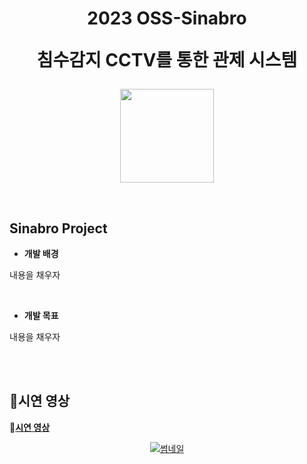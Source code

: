 <div align="center">
  <h1>2023 OSS-Sinabro
  
  침수감지 CCTV를 통한 관제 시스템</h1>
<p align="center">
  <img src="https://user-images.githubusercontent.com/90829718/264743490-9a2c7c07-c8cd-44f4-9da0-483afa96dc60.jpg" width="150" />
</p>
</div>
<br />

## Sinabro Project
- **개발 배경**

  
내용을 채우자

<br />

- **개발 목표**

  
내용을 채우자

<br />
<br />

## 🎥시연 영상

🔗[**시연 영상**](https://youtu.be/-8Rl-fm9SdU?si=JQ4lKL_gWCzm6yM6)
<div align="center">

[![썸네일](https://github.com/OSS-Sinabro/Sinabro_Readme/assets/90829718/c7bb1473-7708-4b18-9645-afa46e4c56e4)](https://www.youtube.com/watch?v=-8Rl-fm9SdU)

</div>
